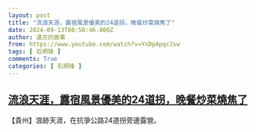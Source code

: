 ```yaml
---
layout: post
title: "流浪天涯，露宿風景優美的24道拐，晚餐炒菜燒焦了"
date: 2024-09-13T00:50:46.000Z
author: 遠方的故事
from: https://www.youtube.com/watch?v=YcDpApqcJsw
tags: [ 石炳锋 ]
comments: True
categories: [ 石炳锋 ]
---
```

<!--1726188646000-->
[流浪天涯，露宿風景優美的24道拐，晚餐炒菜燒焦了](https://www.youtube.com/watch?v=YcDpApqcJsw)
------

<div>
【貴州】浪跡天涯，在抗爭公路24道拐旁邊露營。
</div>
